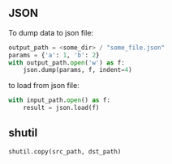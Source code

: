 ## JSON

To dump data to json file:
```python
output_path = <some_dir> / "some_file.json"  
params = {'a': 1, 'b': 2}
with output_path.open('w') as f:  
    json.dump(params, f, indent=4)
```

to load from json file:
```python
with input_path.open() as f:  
    result = json.load(f)
```


## shutil

```python
shutil.copy(src_path, dst_path)
```
